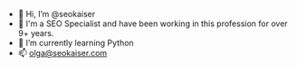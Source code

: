 - 👋 Hi, I’m @seokaiser
- 👀 I'm a SEO Specialist and have been working in this profession for over 9+ years.
- 🌱 I’m currently learning Python
- 📫 olga@seokaiser.com

<!---
seokaiser/seokaiser is a ✨ special ✨ repository because its `README.md` (this file) appears on your GitHub profile.
You can click the Preview link to take a look at your changes.
--->
